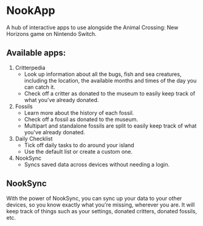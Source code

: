 # NookApp
A hub of interactive apps to use alongside the Animal Crossing: New Horizons 
game on Nintendo Switch.

## Available apps:
1. Critterpedia
    - Look up information about all the bugs, fish and sea creatures, including the location,
      the available months and times of the day you can catch it.
    - Check off a critter as donated to the museum to easily keep 
      track of what you've already donated.
2. Fossils
    - Learn more about the history of each fossil.
    - Check off a fossil as donated to the museum.
    - Multipart and standalone fossils are split to easily keep track of 
      what you've already donated.
3. Daily Checklist
    - Tick off daily tasks to do around your island
    - Use the default list or create a custom one.
4. NookSync
    - Syncs saved data across devices without needing a login.
      
## NookSync
With the power of NookSync, you can sync up your data to your other devices, so you know exactly what you're missing, wherever you are. It will keep track of things such as your settings, donated critters, donated fossils, etc.
